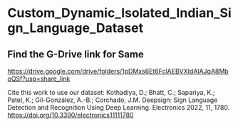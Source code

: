 # Custom_Dynamic_Isolated_Indian_Sign_Language_Dataset
## Find the G-Drive link for Same

https://drive.google.com/drive/folders/1pDMxs6Et6FclAEBVXIdAlAJqA8MboQSf?usp=share_link


Cite this work to use our dataset:
Kothadiya, D.; Bhatt, C.; Sapariya, K.; Patel, K.; Gil-González, A.-B.; Corchado, J.M. Deepsign: Sign Language Detection and Recognition Using Deep Learning. Electronics 2022, 11, 1780. https://doi.org/10.3390/electronics11111780


